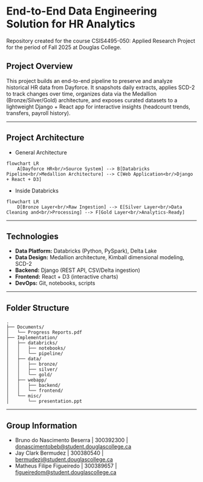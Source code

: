 # End-to-End Data Engineering Solution for HR Analytics

Repository created for the course CSIS4495-050: Applied Research Project for the period of Fall 2025 at Douglas College.

## Project Overview

This project builds an end-to-end pipeline to preserve and analyze historical HR data from Dayforce. It snapshots daily extracts, applies SCD-2 to track changes over time, organizes data via the Medallion (Bronze/Silver/Gold) architecture, and exposes curated datasets to a lightweight Django + React app for interactive insights (headcount trends, transfers, payroll history).

---

## Project Architecture

- General Architecture
```mermaid
flowchart LR
    A[Dayforce HR<br/>Source System] --> B[Databricks Pipeline<br/>Medallion Architecture] --> C[Web Application<br/>Django + React + D3]
```

- Inside Databricks
```mermaid
flowchart LR
    D[Bronze Layer<br/>Raw Ingestion] --> E[Silver Layer<br/>Data Cleaning and<br/>Processing] --> F[Gold Layer<br/>Analytics-Ready]
```


---

## Technologies
- **Data Platform:** Databricks (Python, PySpark), Delta Lake
- **Data Design:** Medallion architecture, Kimball dimensional modeling, SCD-2
- **Backend:** Django (REST API, CSV/Delta ingestion)
- **Frontend:** React + D3 (interactive charts)
- **DevOps:** Git, notebooks, scripts

---

## Folder Structure

```
.
├── Documents/
│   └── Progress Reports.pdf
├── Implementation/
│   ├── databricks/
│   │   ├── notebooks/
│   │   └── pipeline/
│   ├── data/
│   │   ├── bronze/
│   │   ├── silver/
│   │   └── gold/
│   ├── webapp/
│   │   ├── backend/
│   │   └── frontend/
│   └── misc/
│       └── presentation.ppt

```

---

## Group Information

- Bruno do Nascimento Beserra   | 300392300 | donascimentobeb@student.douglascollege.ca
- Jay Clark Bermudez 		    | 300380540 | bermudezj@student.douglascollege.ca
- Matheus Filipe Figueiredo 	| 300389657 | figueiredom@student.douglascollege.ca
